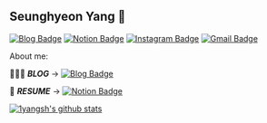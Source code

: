 ## Seunghyeon Yang 👋

[![Blog Badge](http://img.shields.io/badge/Blog-%2391A8D1?style=flat&logo=Blogger&logoColor=white&link=https://velog.io/@1yangsh)](https://velog.io/@1yangsh)
[![Notion Badge](http://img.shields.io/badge/Notion-%2391A8D1?style=flat&logo=Notion&logoColor=white&link=https://www.notion.so/seunghyeonyang38cac6c153a24281893df21313e82c22/Seunghyeon-Yang-38cac6c153a24281893df21313e82c22)](https://www.notion.so/seunghyeonyang38cac6c153a24281893df21313e82c22/Seunghyeon-Yang-38cac6c153a24281893df21313e82c22)
[![Instagram Badge](http://img.shields.io/badge/Instagram-E4405F?style=flat&logo=Instagram&logoColor=white&link=https://www.instagram.com/yangsh_/)](https://www.instagram.com/yangsh_/)
[![Gmail Badge](https://img.shields.io/badge/Gmail-d14836?style=flat&logo=Gmail&logoColor=white&link=mailto:ysh410@gmail.com)](mailto:ysh410@gmail.com)


About me:


👨🏻‍💻  ***BLOG*** → [![Blog Badge](http://img.shields.io/badge/Blog-%2391A8D1?style=flat&logo=Blogger&logoColor=white&link=https://velog.io/@1yangsh)](https://velog.io/@1yangsh)

📝  ***RESUME*** → [![Notion Badge](http://img.shields.io/badge/Notion-%2391A8D1?style=flat&logo=Notion&logoColor=white&link=https://www.notion.so/seunghyeonyang38cac6c153a24281893df21313e82c22/Seunghyeon-Yang-38cac6c153a24281893df21313e82c22)](https://www.notion.so/seunghyeonyang38cac6c153a24281893df21313e82c22/Seunghyeon-Yang-38cac6c153a24281893df21313e82c22)





[![1yangsh's github stats](https://github-readme-stats.vercel.app/api?username=1yangsh&bg_color=%2391A8D1&title_color=white)](https://github.com/anuraghazra/github-readme-stats)

